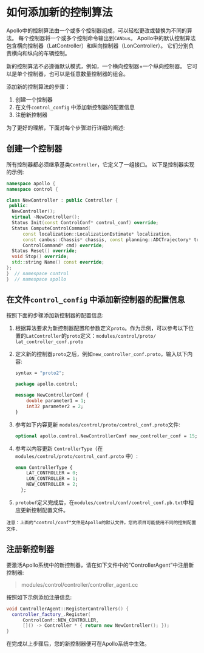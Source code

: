 # 如何添加新的控制算法

Apollo中的控制算法由一个或多个控制器组成，可以轻松更改或替换为不同的算法。 每个控制器将一个或多个控制命令输出到`CANbus`。 Apollo中的默认控制算法包含横向控制器（LatController）和纵向控制器（LonController）。 它们分别负责横向和纵向的车辆控制。

新的控制算法不必遵循默认模式，例如，一个横向控制器+一个纵向控制器。 它可以是单个控制器，也可以是任意数量控制器的组合。

添加新的控制算法的步骤：

1. 创建一个控制器
2. 在文件`control_config` 中添加新控制器的配置信息
3. 注册新控制器

为了更好的理解，下面对每个步骤进行详细的阐述:

## 创建一个控制器

所有控制器都必须继承基类`Controller`，它定义了一组接口。 以下是控制器实现的示例:

```c++
namespace apollo {
namespace control {

class NewController : public Controller {
 public:
  NewController();
  virtual ~NewController();
  Status Init(const ControlConf* control_conf) override;
  Status ComputeControlCommand(
      const localization::LocalizationEstimate* localization,
      const canbus::Chassis* chassis, const planning::ADCTrajectory* trajectory,
      ControlCommand* cmd) override;
  Status Reset() override;
  void Stop() override;
  std::string Name() const override;
};
}  // namespace control
}  // namespace apollo
```



## 在文件`control_config` 中添加新控制器的配置信息

按照下面的步骤添加新控制器的配置信息:

1. 根据算法要求为新控制器配置和参数定义`proto`。作为示例，可以参考以下位置的`LatController`的`proto`定义：`modules/control/proto/ lat_controller_conf.proto`
2. 定义新的控制器`proto`之后，例如`new_controller_conf.proto`，输入以下内容:

    ```protobuf
    syntax = "proto2";

    package apollo.control;

    message NewControllerConf {
        double parameter1 = 1;
        int32 parameter2 = 2;
    }
    ```

3. 参考如下内容更新 `modules/control/proto/control_conf.proto`文件:

    ```protobuf
    optional apollo.control.NewControllerConf new_controller_conf = 15;
    ```

4. 参考以内容更新 `ControllerType`（在`modules/control/proto/control_conf.proto` 中）:

    ```protobuf
    enum ControllerType {
        LAT_CONTROLLER = 0;
        LON_CONTROLLER = 1;
        NEW_CONTROLLER = 2;
      };
    ```

5. `protobuf`定义完成后，在`modules/control/conf/control_conf.pb.txt`中相应更新控制配置文件。

```
注意：上面的"control/conf"文件是Apollo的默认文件。您的项目可能使用不同的控制配置文件.
```

## 注册新控制器

要激活Apollo系统中的新控制器，请在如下文件中的“ControllerAgent”中注册新控制器:

> modules/control/controller/controller_agent.cc

按照如下示例添加注册信息:

```c++
void ControllerAgent::RegisterControllers() {
  controller_factory_.Register(
      ControlConf::NEW_CONTROLLER,
      []() -> Controller * { return new NewController(); });
}
```

在完成以上步骤后，您的新控制器便可在Apollo系统中生效。
